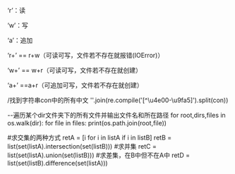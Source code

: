‘r’：读

‘w’：写

‘a’：追加

‘r+’ == r+w（可读可写，文件若不存在就报错(IOError)）

‘w+’ == w+r（可读可写，文件若不存在就创建）

‘a+’ ==a+r（可追加可写，文件若不存在就创建）

/找到字符串con中的所有中文
''.join(re.compile('[^\u4e00-\u9fa5]').split(con))

--遍历某个dir文件夹下的所有文件并输出文件名和所在路径
for root,dirs,files in os.walk(dir):
     for file in files:
         print(os.path.join(root,file))



   #求交集的两种方式
    retA = [i for i in listA if i in listB]
    retB = list(set(listA).intersection(set(listB)))
    #求并集
    retC = list(set(listA).union(set(listB)))
    #求差集，在B中但不在A中
    retD = list(set(listB).difference(set(listA)))
 
